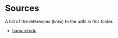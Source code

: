 # Sources

A list of the references (links) to the pdfs in this folder.

* [harvard.edu](https://ui.adsabs.harvard.edu/abs/2014arXiv1403.3255B/abstract)
